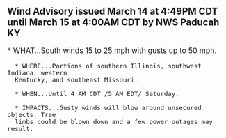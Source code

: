 <p>
   <h2>Wind Advisory issued March 14 at 4:49PM CDT until March 15 at 4:00AM CDT by NWS Paducah KY</h2>
   <div style="font-size:120%">* WHAT...South winds 15 to 25 mph with gusts up to 50 mph.
      
      * WHERE...Portions of southern Illinois, southwest Indiana, western
      Kentucky, and southeast Missouri.
      
      * WHEN...Until 4 AM CDT /5 AM EDT/ Saturday.
      
      * IMPACTS...Gusty winds will blow around unsecured objects. Tree
      limbs could be blown down and a few power outages may result.
   </div>
</p>